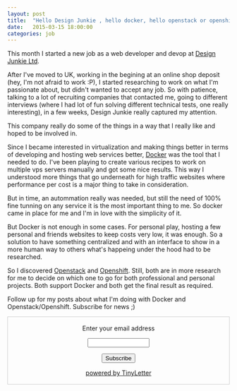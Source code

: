 ```yaml
---
layout: post
title:  "Hello Design Junkie , hello docker, hello openstack or openshift, hello cloud"
date:   2015-03-15 18:00:00
categories: job
---
```


This month I started a new job as a web developer and devop at [Design Junkie Ltd](http://www.designjunkie.com/).

After I've moved to UK, working in the begining at an online shop deposit (hey, I'm not afraid to work :P), I started researching to work on what I'm passionate about, but didn't wanted to accept any job. So with patience, talking to a lot of recruiting companies that contacted me, going to different interviews (where I had lot of fun solving different technical tests, one really interesting), in a few weeks, Design Junkie really captured my attention.

This company really do some of the things in a way that I really like and hoped to be involved in.

Since I became interested in virtualization and making things better in terms of developing and hosting web services better, [Docker](http://www.docker.com/) was the tool that I needed to do. I've been playing to create various recipes to work on multiple vps servers manually and got some nice results. This way I understood more things that go underneath for high traffic websites where performance per cost is a major thing to take in consideration.

But in time, an autommation really was needed, but still the need of 100% fine tunning on any service it is the most important thing to me. So docker came in place for me and I'm in love with the simplicity of it.

But Docker is not enough in some cases. For personal play, hosting a few personal and friends websites to keep costs very low, it was enough. So a solution to have something centralized and with an interface to show in a more human way to others what's happeing under the hood had to be researched.

So I discovered [Openstack](http://www.openstack.com/) and [Openshift](http://www.openshift.com/). Still, both are in more research for me to decide on which one to go for both professional and personal projects. Both support Docker and both get the final result as required.

Follow up for my posts about what I'm doing with Docker and Openstack/Openshift. Subscribe for news ;)

<form style="border:1px solid #ccc;padding:3px;text-align:center;" action="https://tinyletter.com/gabemeuk" method="post" target="popupwindow" onsubmit="window.open('https://tinyletter.com/gabemeuk', 'popupwindow', 'scrollbars=yes,width=800,height=600');return true"><p><label for="tlemail">Enter your email address</label></p><p><input type="text" style="width:140px" name="email" id="tlemail" /></p><input type="hidden" value="1" name="embed"/><input type="submit" value="Subscribe" /><p><a href="https://tinyletter.com" target="_blank">powered by TinyLetter</a></p></form>